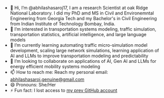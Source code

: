 - 👋 Hi, I’m @abhilashasaroj17, I am a research Scientist at oak Ridge National Laboratory. I did my PhD amd MS in Civil and Environemntal Engineering from Georgia Tech and my Bachelor's in Civil Engineering from Indian Institute of Technology Bombay, India.
- 👀 I’m interested in transportation systems modeling, traffic simulation, transportation statistics, artificial intelligence, and large language models
- 🌱 I’m currently learning automating traffic micro-simulation model development, scaling large network simulations, learning application of AI and LLMs to improve transportation modeling and predictability 
- 💞️ I’m looking to collaborate on applications of AI, Gen AI and LLMs for energy efficient mobility systems modeling 
- 📫 How to reach me: Reach my personal email: abhilashasaroj.genuine@gmail.com 
- 😄 Pronouns: She/Her
- ⚡ Fun fact: I lost access to [my prev GitHub account](https://github.com/abhilashasaroj)

<!---
abhilashasaroj17/abhilashasaroj17 is a ✨ special ✨ repository because its `README.md` (this file) appears on your GitHub profile.
You can click the Preview link to take a look at your changes.
--->
